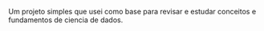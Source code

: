 Um projeto simples que usei como base para revisar e estudar conceitos e fundamentos de ciencia de dados.
